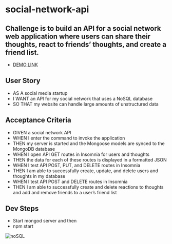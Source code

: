 # social-network-api

## Challenge is to build an API for a social network web application where users can share their thoughts, react to friends’ thoughts, and create a friend list.

* [DEMO LINK](https://www.youtube.com/watch?v=NGRSbf2TtZ0)

## User Story
- AS A social media startup
- I WANT an API for my social network that uses a NoSQL database
- SO THAT my website can handle large amounts of unstructured data

## Acceptance Criteria
- GIVEN a social network API
- WHEN I enter the command to invoke the application
- THEN my server is started and the Mongoose models are synced to the MongoDB database
- WHEN I open API GET routes in Insomnia for users and thoughts
- THEN the data for each of these routes is displayed in a formatted JSON
- WHEN I test API POST, PUT, and DELETE routes in Insomnia
- THEN I am able to successfully create, update, and delete users and thoughts in my database
- WHEN I test API POST and DELETE routes in Insomnia
- THEN I am able to successfully create and delete reactions to thoughts and add and remove friends to a user’s friend list

## Dev Steps 
- Start mongod server and then 
- npm start 



![noSQL](https://user-images.githubusercontent.com/26659001/155913520-dfa1e2d7-e223-41e2-9f27-b887bd8f88af.jpg)



